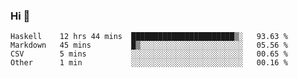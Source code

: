 ### Hi 👋

<!--START_SECTION:waka-->

```text
Haskell    12 hrs 44 mins  ███████████████████████▒░   93.63 %
Markdown   45 mins         █▒░░░░░░░░░░░░░░░░░░░░░░░   05.56 %
CSV        5 mins          ░░░░░░░░░░░░░░░░░░░░░░░░░   00.65 %
Other      1 min           ░░░░░░░░░░░░░░░░░░░░░░░░░   00.16 %
```

<!--END_SECTION:waka-->
